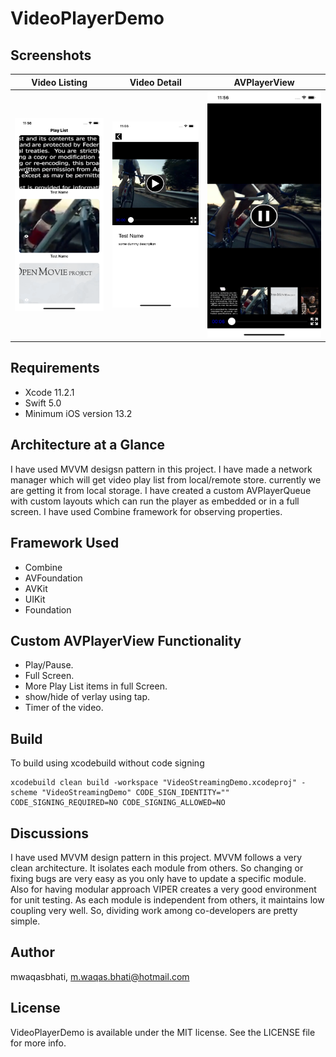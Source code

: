 # VideoPlayerDemo


## Screenshots

|             Video Listing         |         Video Detail          | AVPlayerView |
|---------------------------------|------------------------------|------------------------------|
|![Demo](https://github.com/mwaqasbhati/VideoPlayerDemo/blob/master/ScreenShots/VideoList.png)|![Demo](https://github.com/mwaqasbhati/VideoPlayerDemo/blob/master/ScreenShots/Detail.png)|![Demo](https://github.com/mwaqasbhati/VideoPlayerDemo/blob/master/ScreenShots/Player.png)|

## Requirements

- Xcode 11.2.1
- Swift 5.0
- Minimum iOS version 13.2


## Architecture at a Glance

I have used MVVM desigsn pattern in this project. I have made a network manager which will get video play list from local/remote store. currently we are getting it from local storage.
I have created a custom AVPlayerQueue with custom layouts which can run the player as embedded or in a full screen. I have used Combine framework for observing properties.

## Framework Used

- Combine
- AVFoundation
- AVKit
- UIKit
- Foundation

## Custom AVPlayerView Functionality

- Play/Pause.
- Full Screen.
- More Play List items in full Screen.
- show/hide of verlay using tap.
- Timer of the video.

## Build

To build using xcodebuild without code signing
```
xcodebuild clean build -workspace "VideoStreamingDemo.xcodeproj" -scheme "VideoStreamingDemo" CODE_SIGN_IDENTITY="" CODE_SIGNING_REQUIRED=NO CODE_SIGNING_ALLOWED=NO
```

## Discussions

I have used MVVM design pattern in this project. MVVM follows a very clean architecture. It isolates each module from others. So changing or fixing bugs are very easy as you only have to update a specific module. Also for having modular approach VIPER creates a very good environment for unit testing. As each module is independent from others, it maintains low coupling very well. So, dividing work among co-developers are pretty simple.

## Author

mwaqasbhati, m.waqas.bhati@hotmail.com

## License

VideoPlayerDemo is available under the MIT license. See the LICENSE file for more info.
